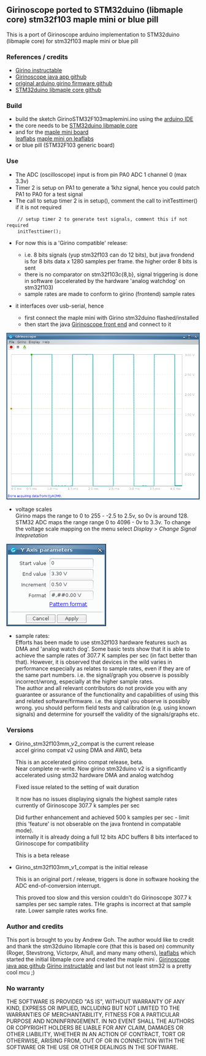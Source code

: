 ## Girinoscope ported to STM32duino (libmaple core) stm32f103 maple mini or blue pill

This is a port of Girinoscope arduino implementation to STM32duino (libmaple core) for stm32f103 maple mini or blue pill

### References / credits
- [Girino instructable](https://www.instructables.com/id/Girino-Fast-Arduino-Oscilloscope/) 
- [Girinoscope java app github](https://github.com/Chatanga/Girinoscope)
- [original arduino girino firmware github](https://github.com/supacyan/girino)
- [STM32duino libmaple core github](https://github.com/rogerclarkmelbourne/Arduino_STM32)

### Build

- build the sketch GirinoSTM32F103maplemini.ino using the 
[arduino IDE](https://www.arduino.cc/en/Main/Software)
- the core needs to be [STM32duino libmaple core](https://github.com/rogerclarkmelbourne/Arduino_STM32) 
- and for the [maple mini board](https://wiki.stm32duino.com/index.php?title=Maple_Mini)  
[leaflabs](https://www.leaflabs.com/maple) 
[maple mini on leaflabs](http://docs.leaflabs.com/static.leaflabs.com/pub/leaflabs/maple-docs/0.0.12/hardware/maple-mini.html)
- or blue pill (STM32F103 generic board)


### Use

- The ADC (oscilloscope) input is from pin PA0 ADC 1 channel 0 (max 3.3v)  
- Timer 2 is setup on PA1 to generate a 1khz signal, hence you could 
patch PA1 to PA0 for a test signal
- The call to setup timer 2 is in setup(), comment the call to initTesttimer() if it is not required  
```
	// setup timer 2 to generate test signals, comment this if not required  
	initTesttimer();
```
- For now this is a 'Girino compatible' release:  
  * i.e. 8 bits signals (yup stm32f103 can do 12 bits), but java frondend is for 8 bits data x 1280 samples per frame. the higher order 8 bits is sent  
  * there is no comparator on stm32f103c{8,b}, signal triggering is done in software 
  (accelerated by the hardware 'analog watchdog' on stm32f103)     
  * sample rates are made to conform to girino (frontend) sample rates 

- it interfaces over usb-serial, hence
  * first connect the maple mini with Girino stm32duino flashed/installed
  * then start the java [Girinoscope front end](https://github.com/Chatanga/Girinoscope) and connect to it

![screen print](screen_print1.png "screen print")

- voltage scales  
   Girino maps the range to 0 to 255 - -2.5 to 2.5v, so 0v is around 128.    
   STM32 ADC maps the range range 0 to 4096 - 0v to 3.3v. 
   To change the voltage scale mapping on the menu select *Display > Change Signal Intepretation*

![screen print](v_intep.png "voltage intepretation")

- sample rates:  
  Efforts has been made to use stm32f103 hardware features such as DMA and 'analog watch dog'.
  Some basic tests show that it is able to achieve the sample rates of 307.7 K samples per sec
  (in fact better than that).  However, it is observed that devices in the wild varies in
  performance especially as relates to sample rates, even if they are of the same part numbers.
  i.e. the signal/graph you observe is possibly incorrect/wrong, especially at the higher
  sample rates.  
  The author and all relevant contributors do not provide you with any guarantee or assurance
  of the functionality and capabilities of using this and related software/firmware. i.e. the
  signal you observe is possibly wrong. you should perform field tests and calibration (e.g.
  using known signals) and determine for yourself the validity of the signals/graphs etc.

### Versions

- Girino_stm32f103mm_v2_compat is the current release  
  accel girino compat v2 using DMA and AWD, beta

  This is an accelerated girino compat release, beta.  
  Near complete re-write. Now girino stm32duino v2 is a significantly accelerated using 
  stm32 hardware DMA and analog watchdog

  Fixed issue related to the setting of wait duration

  It now has no issues displaying signals the highest sample rates
  currently of Girinoscope 307.7 k samples per sec

  Did further enhancement and achieved 500 k samples per sec - limit
  (this 'feature' is not obserable on the java frontend in compatable mode).  
  internally it is already doing a full 12 bits ADC buffers
  8 bits interfaced to Girinoscope for compatibility

  This is a beta release

- Girino_stm32f103mm_v1_compat is the initial release
  
  This is an original port / release, triggers is done in software
  hooking the ADC end-of-conversion interrupt.
  
  This proved too slow and this version couldn't do Girinoscope 307.7 k 
  samples per sec sample rates. THe graphs is incorrect at that sample rate.
  Lower sample rates works fine.
  

### Author and credits 

  This port is brought to you by Andrew Goh.
  The author would like to credit and thank the stm32duino libmaple core (that this is based on) community (Roger, Stevstrong, Victorpv, Ahull, and many many others), [leaflabs](https://www.leaflabs.com/maple) which started the initial libmaple core and created the maple mini .
  [Girinoscope java app github](https://github.com/Chatanga/Girinoscope)
  [Girino instructable](https://www.instructables.com/id/Girino-Fast-Arduino-Oscilloscope/)
  and last but not least stm32 is a pretty cool mcu ;)  
  

### No warranty

THE SOFTWARE IS PROVIDED "AS IS", WITHOUT WARRANTY OF ANY KIND, EXPRESS OR IMPLIED, INCLUDING BUT NOT LIMITED TO THE WARRANTIES OF MERCHANTABILITY, FITNESS FOR A PARTICULAR PURPOSE AND NONINFRINGEMENT. IN NO EVENT SHALL THE AUTHORS OR COPYRIGHT HOLDERS BE LIABLE FOR ANY CLAIM, DAMAGES OR OTHER LIABILITY, WHETHER IN AN ACTION OF CONTRACT, TORT OR OTHERWISE, ARISING FROM, OUT OF OR IN CONNECTION WITH THE SOFTWARE OR THE USE OR OTHER DEALINGS IN THE SOFTWARE.   

